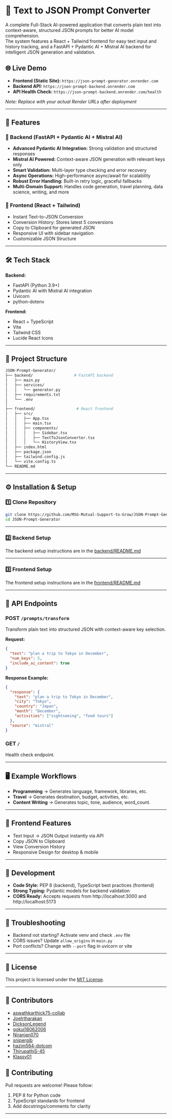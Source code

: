 # 📝 Text to JSON Prompt Converter

A complete Full-Stack AI-powered application that converts plain text into context-aware, structured JSON prompts for better AI model comprehension.  
The system features a React + Tailwind frontend for easy text input and history tracking, and a FastAPI + Pydantic AI + Mistral AI backend for intelligent JSON generation and validation.

## 🌐 Live Demo
- **Frontend (Static Site):** `https://json-prompt-generator.onrender.com`
- **Backend API:** `https://json-prompt-backend.onrender.com`
- **API Health Check:** `https://json-prompt-backend.onrender.com/health`

*Note: Replace with your actual Render URLs after deployment*

---

## 🚀 Features

### 🔹 Backend (FastAPI + Pydantic AI + Mistral AI)
- **Advanced Pydantic AI Integration:** Strong validation and structured responses  
- **Mistral AI Powered:** Context-aware JSON generation with relevant keys only  
- **Smart Validation:** Multi-layer type checking and error recovery  
- **Async Operations:** High-performance async/await for scalability  
- **Robust Error Handling:** Built-in retry logic, graceful fallbacks  
- **Multi-Domain Support:** Handles code generation, travel planning, data science, writing, and more  

### 🔹 Frontend (React + Tailwind)
- Instant Text-to-JSON Conversion  
- Conversion History: Stores latest 5 conversions  
- Copy to Clipboard for generated JSON  
- Responsive UI with sidebar navigation  
- Customizable JSON Structure  

---

## 🛠 Tech Stack

**Backend:**  
- FastAPI (Python 3.9+)  
- Pydantic AI with Mistral AI integration  
- Uvicorn  
- python-dotenv  

**Frontend:**  
- React + TypeScript  
- Vite  
- Tailwind CSS  
- Lucide React Icons  

---

## 📂 Project Structure
```bash
JSON-Prompt-Generator/
├── backend/                  # FastAPI backend
│   ├── main.py
│   ├── services/
│   │   └── generator.py
│   ├── requirements.txt
│   └── .env
│
├── frontend/                  # React frontend
│   ├── src/
│   │   ├── App.tsx
│   │   ├── main.tsx
│   │   ├── components/
│   │   │   ├── Sidebar.tsx
│   │   │   ├── TextToJsonConverter.tsx
│   │   │   └── HistoryView.tsx
│   ├── index.html
│   ├── package.json
│   ├── tailwind.config.js
│   └── vite.config.ts
└── README.md
```

---

## ⚙️ Installation & Setup

### 1️⃣ Clone Repository
```bash
git clone https://github.com/MSG-Mutual-Support-to-Grow/JSON-Prompt-Generator.git
cd JSON-Prompt-Generator
```

---

### 2️⃣ Backend Setup
The backend setup instructions are in the [backend/README.md](https://github.com/MSG-Mutual-Support-to-Grow/JSON-Prompt-Generator/blob/main/backend/README.md)

---

### 3️⃣ Frontend Setup 
The frontend setup instructions are in the [frontend/README.md](https://github.com/MSG-Mutual-Support-to-Grow/JSON-Prompt-Generator/blob/main/frontend/README.md)


---

## 📡 API Endpoints

### **POST** `/prompts/transform`
Transform plain text into structured JSON with context-aware key selection.

**Request:**
```json
{
  "text": "plan a trip to Tokyo in December",
  "num_keys": 5,
  "include_ai_content": true
}
```

**Response Example:**
```json
{
  "response": {
    "text": "plan a trip to Tokyo in December",
    "city": "Tokyo",
    "country": "Japan",
    "month": "December",
    "activities": ["sightseeing", "food tours"]
  },
  "source": "mistral"
}
```

### **GET** `/`
Health check endpoint.

---

## 🖥 Example Workflows
- **Programming** → Generates language, framework, libraries, etc.  
- **Travel** → Generates destination, budget, activities, etc.  
- **Content Writing** → Generates topic, tone, audience, word_count.  

---

## 🎨 Frontend Features
- Text Input → JSON Output instantly via API  
- Copy JSON to Clipboard  
- View Conversion History  
- Responsive Design for desktop & mobile  

---

## 🔧 Development
- **Code Style:** PEP 8 (backend), TypeScript best practices (frontend)  
- **Strong Typing:** Pydantic models for backend validation  
- **CORS Ready:** Accepts requests from http://localhost:3000 and http://localhost:5173  

---

## 🐞 Troubleshooting
- Backend not starting? Activate venv and check `.env` file  
- CORS issues? Update `allow_origins` in `main.py`  
- Port conflicts? Change with `--port` flag in uvicorn or vite  

---

## 📜 License
This project is licensed under the [MIT License](LICENSE).

---

## 👥 Contributors


- [aswathkarthick75-collab](https://github.com/aswathkarthick75-collab)
- [Joelrtharakan](https://github.com/Joelrtharakan)
- [DicksonLegend](https://github.com/DicksonLegend)
- [gokul18062006](https://github.com/gokul18062006)
- [Niranjan070](https://github.com/Niranjan070)
- [snipergib](https://github.com/snipergib)
- [hazim564-dotcom](https://github.com/hazim564-dotcom)
- [ThirupathiS-45](https://github.com/ThirupathiS-45)
- [Klassy01](https://github.com/Klassy01)



## 🤝 Contributing
Pull requests are welcome! Please follow:  
1. PEP 8 for Python code  
2. TypeScript standards for frontend  
3. Add docstrings/comments for clarity  

---

